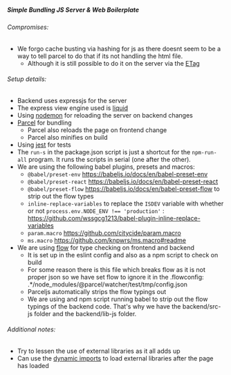 ##### Simple Bundling JS Server & Web Boilerplate

###### Compromises:
* We forgo cache busting via hashing for js as there doesnt seem to be a way to tell parcel to do that if its not handling the html file. 
  * Although it is still possible to do it on the server via the [ETag](https://developer.mozilla.org/en-US/docs/Web/HTTP/Headers/ETag)

###### Setup details:
* Backend uses expressjs for the server
* The express view engine used is [liquid](https://github.com/harttle/liquidjs/wiki/Use-with-Expressjs)
* Using [nodemon](https://github.com/remy/nodemon/) for reloading the server on backend changes
* [Parcel](https://parceljs.org) for bundling
  * Parcel also reloads the page on frontend change
  * Parcel also minifies on build
* Using [jest](https://jestjs.io/) for tests
* The `run-s` in the package.json script is just a shortcut for the `npm-run-all` program. It runs the scripts in serial (one after the other).
* We are using the following babel plugins, presets and macros:
  * `@babel/preset-env` https://babeljs.io/docs/en/babel-preset-env
  * `@babel/preset-react` https://babeljs.io/docs/en/babel-preset-react
  * `@babel/preset-flow` https://babeljs.io/docs/en/babel-preset-flow to strip out the flow types
  * `inline-replace-variables` to replace the `ISDEV` variable with whether or not `process.env.NODE_ENV !== 'production'` : https://github.com/wssgcg1213/babel-plugin-inline-replace-variables
  * `param.macro`  https://github.com/citycide/param.macro
  * `ms.macro` https://github.com/knpwrs/ms.macro#readme
* We are using [flow](https://flow.org) for type checking on frontend and backend
  * It is set up in the eslint config and also as a npm script to check on build
  * For some reason there is this file which breaks flow as it is not proper json so we have set flow to ignore it in the .flowconfig: .*/node_modules/@parcel/watcher/test/tmp/config.json
  * Parceljs automatically strips the flow typings out
  * We are using and npm script running babel to strip out the flow typings of the backend code. That's why we have the backend/src-js folder and the backend/lib-js folder.

###### Additional notes:
* Try to lessen the use of external libraries as it all adds up
* Can use the [dynamic imports](https://developer.mozilla.org/en-US/docs/Web/JavaScript/Reference/Statements/import#Dynamic_Imports) to load external libraries after the page has loaded
